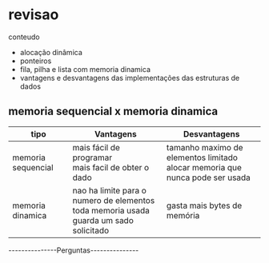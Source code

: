 # revisao
conteudo
- alocação dinâmica
- ponteiros
- fila, pilha e lista com memoria dinamica
- vantagens e desvantagens das implementações das estruturas de dados


## memoria sequencial x memoria dinamica
|tipo| Vantagens | Desvantagens |
| -------------        | ------------- | -------------
| memoria sequencial   | mais fácil de programar<br> mais facil de obter o dado  | tamanho  maximo de elementos limitado <br> alocar memoria que nunca pode ser usada
| memoria dinamica     | nao ha limite para o numero de elementos <br> toda memoria usada guarda um sado solicitado  | gasta mais bytes de memória

---------------Perguntas---------------
